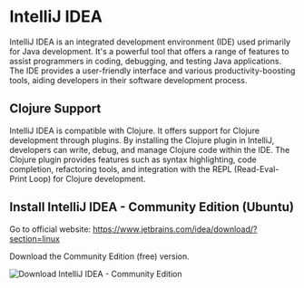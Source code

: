 # IntelliJ IDEA

IntelliJ IDEA is an integrated development environment (IDE) used primarily for Java development. It's a powerful tool that offers a range of features to assist programmers in coding, debugging, and testing Java applications. The IDE provides a user-friendly interface and various productivity-boosting tools, aiding developers in their software development process.

## Clojure Support

IntelliJ IDEA is compatible with Clojure. It offers support for Clojure development through plugins. By installing the Clojure plugin in IntelliJ, developers can write, debug, and manage Clojure code within the IDE. The Clojure plugin provides features such as syntax highlighting, code completion, refactoring tools, and integration with the REPL (Read-Eval-Print Loop) for Clojure development.

## Install IntelliJ IDEA - Community Edition (Ubuntu)

Go to official website: https://www.jetbrains.com/idea/download/?section=linux

Download the Community Edition (free) version.

![Download IntelliJ IDEA - Community Edition](install_InteliJ/download.gif)